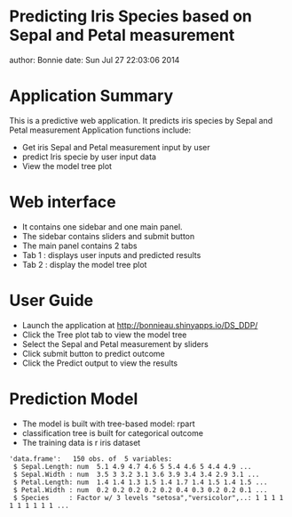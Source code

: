 Predicting Iris Species based on Sepal and Petal measurement
========================================================
author: Bonnie
date: Sun Jul 27 22:03:06 2014

Application Summary
========================================================

This is a predictive web application.
It predicts iris species by Sepal and Petal measurement
Application functions include:
- Get iris Sepal and Petal measurement input by user
- predict Iris specie by user input data
- View the model tree plot

Web interface
========================================================

- It contains one sidebar and one main panel.
- The sidebar contains sliders and submit button
- The main panel contains 2 tabs
- Tab 1 : displays user inputs and predicted results
- Tab 2 : display the model tree plot

User Guide
========================================================

- Launch the application at 
  http://bonnieau.shinyapps.io/DS_DDP/
- Click the Tree plot tab to view the model tree
- Select the Sepal and Petal measurement by sliders
- Click submit button to predict outcome
- Click the Predict output to view the results

Prediction Model
========================================================

- The model is built with tree-based model: rpart
- classification tree is built for categorical outcome 
- The training data is r iris dataset

```
'data.frame':	150 obs. of  5 variables:
 $ Sepal.Length: num  5.1 4.9 4.7 4.6 5 5.4 4.6 5 4.4 4.9 ...
 $ Sepal.Width : num  3.5 3 3.2 3.1 3.6 3.9 3.4 3.4 2.9 3.1 ...
 $ Petal.Length: num  1.4 1.4 1.3 1.5 1.4 1.7 1.4 1.5 1.4 1.5 ...
 $ Petal.Width : num  0.2 0.2 0.2 0.2 0.2 0.4 0.3 0.2 0.2 0.1 ...
 $ Species     : Factor w/ 3 levels "setosa","versicolor",..: 1 1 1 1 1 1 1 1 1 1 ...
```





